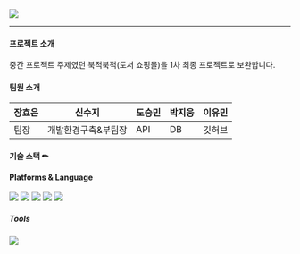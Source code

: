 <img src="https://capsule-render.vercel.app/api?type=waving&color=auto&height=200&section=header&text=ilggijang&fontSize=90" />


---


#### 프로젝트 소개
중간 프로젝트 주제였던 북적북적(도서 쇼핑몰)을 1차 최종 프로젝트로 보완합니다.


#### 팀원 소개
| 장효은 | 신수지 | 도승민 | 박지웅 | 이유민 |
| ------ | ------ | ------ | ------ |------ |
| 팀장 | 개발환경구축&부팀장  | API  | DB  | 깃허브  |


#### 기술 스택 ✏


#### Platforms & Language
<img src="https://img.shields.io/badge/javascript-F7DF1E?style=flat&logo=javascript&logoColor=white" />
<img src="https://img.shields.io/badge/HTML5-E34F26?style=flat&logo=HTML5&logoColor=white" />
<img src="https://img.shields.io/badge/CSS3-1572B6?style=flat&logo=CSS3&logoColor=white" />
<img src="https://img.shields.io/badge/Node.js-339933?style=flat&logo=Node.js&logoColor=white" />
<img src="https://img.shields.io/badge/vue.js-4FC08D?style=flat&logo=vue.js&logoColor=white" />


##### Tools
<img src="https://img.shields.io/badge/visualstudiocode-007ACC?style=flat&logo=visualstudiocode&logoColor=white" />

